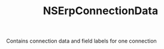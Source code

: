 ﻿---
uid: crmscript_ref_NSErpConnectionData
title: NSErpConnectionData
intellisense: Void.NSErpConnectionData
keywords: NSErpConnectionData
so.topic: reference
---

Contains connection data and field labels for one connection
